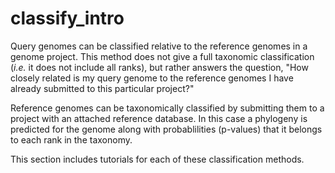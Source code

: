 # classify\_intro

Query genomes can be classified relative to the reference genomes in a genome project. This method does not give a full taxonomic classification \(_i.e._ it does not include all ranks\), but rather answers the question, "How closely related is my query genome to the reference genomes I have already submitted to this particular project?"

Reference genomes can be taxonomically classified by submitting them to a project with an attached reference database. In this case a phylogeny is predicted for the genome along with probablilities \(p-values\) that it belongs to each rank in the taxonomy.

This section includes tutorials for each of these classification methods.

